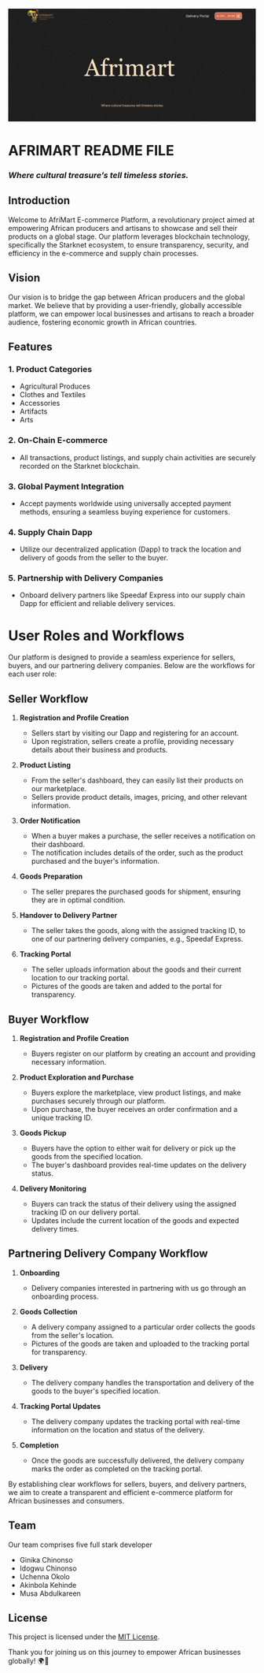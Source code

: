 ![Image description](./packages/afri_mart/public/afrimart%20barner.png)
#  AFRIMART README FILE
### *Where cultural treasure’s tell timeless stories.*

## Introduction

Welcome to AfriMart E-commerce Platform, a revolutionary project aimed at empowering African producers and artisans to showcase and sell their products on a global stage. Our platform leverages blockchain technology, specifically the Starknet ecosystem, to ensure transparency, security, and efficiency in the e-commerce and supply chain processes.

## Vision

Our vision is to bridge the gap between African producers and the global market. We believe that by providing a user-friendly, globally accessible platform, we can empower local businesses and artisans to reach a broader audience, fostering economic growth in African countries.

## Features

### 1. **Product Categories**
   - Agricultural Produces
   - Clothes and Textiles
   - Accessories
   - Artifacts
   - Arts

### 2. **On-Chain E-commerce**
   - All transactions, product listings, and supply chain activities are securely recorded on the Starknet blockchain.

### 3. **Global Payment Integration**
   - Accept payments worldwide using universally accepted payment methods, ensuring a seamless buying experience for customers.

### 4. **Supply Chain Dapp**
   - Utilize our decentralized application (Dapp) to track the location and delivery of goods from the seller to the buyer.

### 5. **Partnership with Delivery Companies**
   - Onboard delivery partners like Speedaf Express into our supply chain Dapp for efficient and reliable delivery services.

# User Roles and Workflows

Our platform is designed to provide a seamless experience for sellers, buyers, and our partnering delivery companies. Below are the workflows for each user role:

## Seller Workflow

1. **Registration and Profile Creation**
   - Sellers start by visiting our Dapp and registering for an account.
   - Upon registration, sellers create a profile, providing necessary details about their business and products.

2. **Product Listing**
   - From the seller's dashboard, they can easily list their products on our marketplace.
   - Sellers provide product details, images, pricing, and other relevant information.

3. **Order Notification**
   - When a buyer makes a purchase, the seller receives a notification on their dashboard.
   - The notification includes details of the order, such as the product purchased and the buyer's information.

4. **Goods Preparation**
   - The seller prepares the purchased goods for shipment, ensuring they are in optimal condition.

5. **Handover to Delivery Partner**
   - The seller takes the goods, along with the assigned tracking ID, to one of our partnering delivery companies, e.g., Speedaf Express.

6. **Tracking Portal**
   - The seller uploads information about the goods and their current location to our tracking portal.
   - Pictures of the goods are taken and added to the portal for transparency.

## Buyer Workflow

1. **Registration and Profile Creation**
   - Buyers register on our platform by creating an account and providing necessary information.

2. **Product Exploration and Purchase**
   - Buyers explore the marketplace, view product listings, and make purchases securely through our platform.
   - Upon purchase, the buyer receives an order confirmation and a unique tracking ID.

3. **Goods Pickup**
   - Buyers have the option to either wait for delivery or pick up the goods from the specified location.
   - The buyer's dashboard provides real-time updates on the delivery status.

4. **Delivery Monitoring**
   - Buyers can track the status of their delivery using the assigned tracking ID on our delivery portal.
   - Updates include the current location of the goods and expected delivery times.

## Partnering Delivery Company Workflow

1. **Onboarding**
   - Delivery companies interested in partnering with us go through an onboarding process.

2. **Goods Collection**
   - A delivery company assigned to a particular order collects the goods from the seller's location.
   - Pictures of the goods are taken and uploaded to the tracking portal for transparency.

3. **Delivery**
   - The delivery company handles the transportation and delivery of the goods to the buyer's specified location.

4. **Tracking Portal Updates**
   - The delivery company updates the tracking portal with real-time information on the location and status of the delivery.

5. **Completion**
   - Once the goods are successfully delivered, the delivery company marks the order as completed on the tracking portal.

By establishing clear workflows for sellers, buyers, and delivery partners, we aim to create a transparent and efficient e-commerce platform for African businesses and consumers.

## Team

Our team comprises five full stark developer
- Ginika Chinonso
- Idogwu Chinonso
- Uchenna Okolo
- Akinbola Kehinde
- Musa Abdulkareen

## License

This project is licensed under the [MIT License](LICENSE).


Thank you for joining us on this journey to empower African businesses globally! 🌍💼
